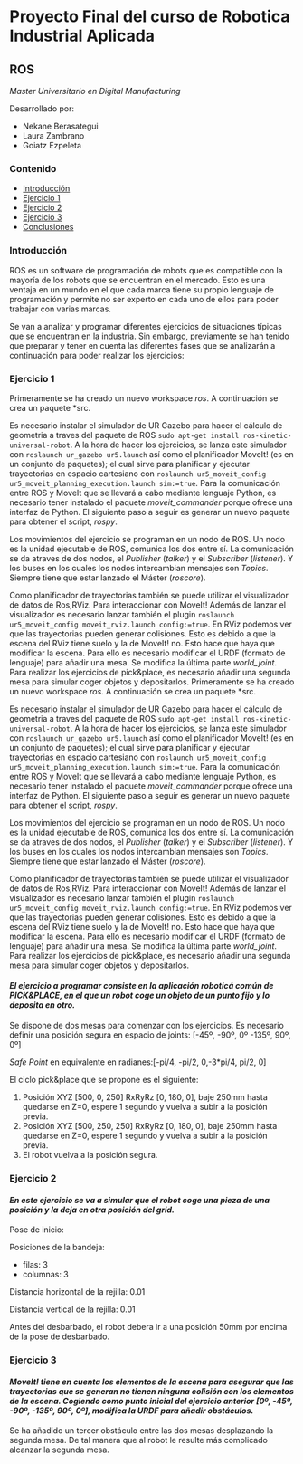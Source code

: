 # Proyecto Final del curso de Robotica Industrial Aplicada
## ROS
*Master Universitario en Digital Manufacturing*

Desarrollado por:
* Nekane Berasategui
* Laura Zambrano
* Goiatz Ezpeleta


### Contenido
- [Introducción](https://github.com/team-GLN/Robotica_ROS/blob/main/README.md#introducci%C3%B3n)
- [Ejercicio 1](https://github.com/team-GLN/Robotica_ROS/blob/main/README.md#ejercicio-1)
- [Ejercicio 2](https://github.com/team-GLN/Robotica_ROS/blob/UR/README.md#ejercicio-2)
- [Ejercicio 3](https://github.com/team-GLN/Robotica_ROS/blob/UR/README.md#ejercicio-3)
- [Conclusiones](https://github.com/team-GLN/Robotica_ROS/blob/UR/README.md#conclusiones)


### Introducción

ROS es un software de programación de robots que es compatible con la mayoría de los robots que se encuentran en el mercado. Esto es una ventaja en un mundo en el que cada marca tiene su propio lenguaje de programación y permite no ser experto en cada uno de ellos para poder trabajar con varias marcas.

Se van a analizar y programar diferentes ejercicios de situaciones típicas que se encuentran en la industria. Sin embargo, previamente se han tenido que preparar y tener en cuenta las diferentes fases que se analizarán a continuación para poder realizar los ejercicios:


### Ejercicio 1

Primeramente se ha creado un nuevo workspace *ros*. A continuación se crea un paquete *src.

Es necesario instalar el simulador de UR Gazebo para hacer el cálculo de geometria a traves del paquete de ROS ```sudo apt-get install ros-kinetic-universal-robot```. A la hora de hacer los ejercicios, se lanza este simulador con ```roslaunch ur_gazebo ur5.launch``` así como el planificador MoveIt! (es en un conjunto de paquetes); el cual sirve para planificar y ejecutar trayectorias en espacio cartesiano con ```roslaunch ur5_moveit_config ur5_moveit_planning_execution.launch sim:=true```. Para la comunicación entre ROS y MoveIt que se llevará a cabo mediante lenguaje Python, es necesario tener instalado el paquete *moveit_commander* porque ofrece una interfaz de Python. El siguiente paso a seguir es generar un nuevo paquete para obtener el script, *rospy*.

Los movimientos del ejercicio se programan en un nodo de ROS. Un nodo es la unidad ejecutable de ROS, comunica los dos entre sí. La comunicación se da atraves de dos nodos, el *Publisher* (*talker*) y el *Subscriber* (*listener*). Y los buses en los cuales los nodos intercambian mensajes son *Topics*. Siempre tiene que estar lanzado el Máster (*roscore*).

Como planificador de trayectorias también se puede utilizar el visualizador de datos de Ros,RViz. Para interaccionar con MoveIt! Además de lanzar el visualizador es necesario lanzar también el plugin ```roslaunch ur5_moveit_config moveit_rviz.launch config:=true```. En RViz podemos ver que las trayectorias pueden generar colisiones. Esto es debido a que la escena del RViz tiene suelo y la de MoveIt! no. Esto hace que haya que modificar la escena. Para ello es necesario modificar el URDF (formato de lenguaje) para añadir una mesa. Se modifica la última parte *world_joint*. Para realizar los ejercicios de pick&place, es necesario añadir una segunda mesa para simular coger objetos y depositarlos.
Primeramente se ha creado un nuevo workspace *ros*. A continuación se crea un paquete *src.

Es necesario instalar el simulador de UR Gazebo para hacer el cálculo de geometria a traves del paquete de ROS ```sudo apt-get install ros-kinetic-universal-robot```. A la hora de hacer los ejercicios, se lanza este simulador con ```roslaunch ur_gazebo ur5.launch``` así como el planificador MoveIt! (es en un conjunto de paquetes); el cual sirve para planificar y ejecutar trayectorias en espacio cartesiano con ```roslaunch ur5_moveit_config ur5_moveit_planning_execution.launch sim:=true```. Para la comunicación entre ROS y MoveIt que se llevará a cabo mediante lenguaje Python, es necesario tener instalado el paquete *moveit_commander* porque ofrece una interfaz de Python. El siguiente paso a seguir es generar un nuevo paquete para obtener el script, *rospy*.

Los movimientos del ejercicio se programan en un nodo de ROS. Un nodo es la unidad ejecutable de ROS, comunica los dos entre sí. La comunicación se da atraves de dos nodos, el *Publisher* (*talker*) y el *Subscriber* (*listener*). Y los buses en los cuales los nodos intercambian mensajes son *Topics*. Siempre tiene que estar lanzado el Máster (*roscore*).

Como planificador de trayectorias también se puede utilizar el visualizador de datos de Ros,RViz. Para interaccionar con MoveIt! Además de lanzar el visualizador es necesario lanzar también el plugin ```roslaunch ur5_moveit_config moveit_rviz.launch config:=true```. En RViz podemos ver que las trayectorias pueden generar colisiones. Esto es debido a que la escena del RViz tiene suelo y la de MoveIt! no. Esto hace que haya que modificar la escena. Para ello es necesario modificar el URDF (formato de lenguaje) para añadir una mesa. Se modifica la última parte *world_joint*. Para realizar los ejercicios de pick&place, es necesario añadir una segunda mesa para simular coger objetos y depositarlos.

#### *El ejercicio a programar consiste en la aplicación roboticá común de PICK&PLACE, en el que un robot coge un objeto de un punto fijo y lo deposita en otro.*
Se dispone de dos mesas para comenzar con los ejercicios. Es necesario definir una posición segura en espacio de joints: [-45º, -90º, 0º -135º, 90º, 0º]
 
 *Safe Point* en equivalente en radianes:[-pi/4, -pi/2, 0,-3*pi/4, pi/2, 0]

El ciclo pick&place que se propone es el siguiente: 
1. Posición XYZ [500, 0, 250] RxRyRz [0, 180, 0], baje 250mm hasta quedarse en Z=0, espere 1 segundo y vuelva a subir a la posición previa.
2. Posición XYZ [500, 250, 250] RxRyRz [0, 180, 0], baje 250mm hasta quedarse en Z=0, espere 1 segundo y vuelva a subir a la posición previa.
3. El robot vuelva a la posición segura.



### Ejercicio 2

#### *En este ejercicio se va a simular que el robot coge una pieza de una posición y la deja en otra posición del grid.*

Pose de inicio:

Posiciones de la bandeja:
* filas: 3
* columnas: 3

Distancia horizontal de la rejilla: 0.01

Distancia vertical de la rejilla: 0.01

Antes del desbarbado, el robot debera ir a una posición 50mm por encima de la pose de desbarbado.

### Ejercicio 3

#### *MoveIt! tiene en cuenta los elementos de la escena para asegurar que las trayectorias que se generan no tienen ninguna colisión con los elementos de la escena. Cogiendo como punto inicial del ejercicio anterior [0º, -45º, -90º, -135º, 90º, 0º], modifica la URDF para añadir obstáculos.*

Se ha añadido un tercer obstáculo entre las dos mesas desplazando la segunda mesa. De tal manera que al robot le resulte más complicado alcanzar la segunda mesa. 
